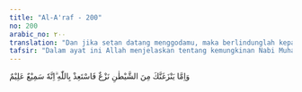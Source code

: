 ```yaml
---
title: "Al-A'raf - 200"
no: 200
arabic_no: ٢٠٠
translation: "Dan jika setan datang menggodamu, maka berlindunglah kepada Allah. Sungguh, Dia Maha Mendengar, Maha Mengetahui."
tafsir: "Dalam ayat ini Allah menjelaskan tentang kemungkinan Nabi Muhammad digoda setan, lalu dia tidak dapat melaksanakan prinsip di atas. Oleh karena itu Allah memerintahkan kepada Rasul-Nya, agar selalu memohonkan perlindungan kepada Allah jika golongan setan datang, dengan membaca \"Taawwuz\", yaitu: \n\n\"Aku berlindung kepada Allah dari godaan setan yang terkutuk\".\n\nAllah swt Maha Mendengar segala permohonan yang diucapkan dan Maha Mengetahui apa yang terlintas dalam jiwa seseorang, yang dapat mendorong dia berbuat kejahatan atau kesalahan. Jika doa itu dibaca orang yang tergoda itu dengan hati yang ikhlas dan penghambaan diri yang tulus kepada Allah, maka Allah akan mengusir setan dari dirinya, serta akan melindunginya dari godaan setan itu.\n\nFirman Allah swt:\n\n\"Maka apabila engkau (Muhammad) hendak membaca Al-Quran, mohonlah perlindungan kepada Allah dari setan yang terkutuk. Sungguh, setan itu tidak ada akan berpengaruh terhadap orang yang beriman dan bertawakal kepada Tuhan\". (an-Nahl/16:98-99)\n\nSabda Rasulullah saw:\n\n\"Tidak seorang pun di antara kamu sekalian melainkan didampingi temannya dari jenis jin. Berkatalah para sahabat: Engkau juga hai Rasulullah? Beliau menjawab, \"Saya juga\". Hanya Allah menolong aku menghadapinya maka selamatlah aku dari padanya.\" (Riwayat Muslim dari Aisyah ra. dan Ibnu Masud)\n\nMeskipun dalam ayat ini perintah ditujukan kepada Rasul, namun perintah ini meliputi seluruh umatnya yang ada di dunia ini."
---
```


وَاِمَّا يَنْزَغَنَّكَ مِنَ الشَّيْطٰنِ نَزْغٌ فَاسْتَعِذْ بِاللّٰهِ ۗاِنَّهٗ سَمِيْعٌ عَلِيْمٌ
